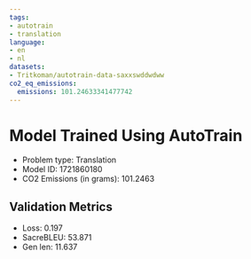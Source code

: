 ```yaml
---
tags:
- autotrain
- translation
language:
- en
- nl
datasets:
- Tritkoman/autotrain-data-saxxswddwdww
co2_eq_emissions:
  emissions: 101.24633341477742
---
```


# Model Trained Using AutoTrain

- Problem type: Translation
- Model ID: 1721860180
- CO2 Emissions (in grams): 101.2463

## Validation Metrics

- Loss: 0.197
- SacreBLEU: 53.871
- Gen len: 11.637